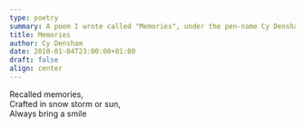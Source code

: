 ```yaml
---
type: poetry
summary: A poem I wrote called "Memories", under the pen-name Cy Densham.
title: Memories
author: Cy Densham
date: 2010-01-04T23:00:00+01:00
draft: false
align: center
---
```

Recalled memories,\
Crafted in snow storm or sun,\
Always bring a smile
